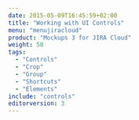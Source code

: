 ```yaml
---
date: 2015-05-09T16:45:59+02:00
title: "Working with UI Controls"
menu: "menujiracloud"
product: "Mockups 3 for JIRA Cloud"
weight: 50
tags:
  - "Controls"
  - "Crop"
  - "Group"
  - "Shortcuts"
  - "Elements"
include: "controls"
editorversion: 3
---
```

